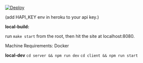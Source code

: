 [![Deploy](https://www.herokucdn.com/deploy/button.svg)](https://heroku.com/deploy?template=https://github.com/jlamb1/express-react-docker)

(add HAPI_KEY env in heroku to your api key.)

**local-build:**

run `make start` from the root, then hit the site at localhost:8080.

Machine Requirements: Docker

**local-dev**
`cd server && npm run dev`
`cd client && npm run start`
